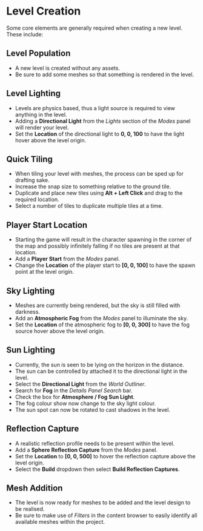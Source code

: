# Level Creation

Some core elements are generally required when creating a new level. These include:

## Level Population
* A new level is created without any assets.
* Be sure to add some meshes so that something is rendered in the level.

## Level Lighting
* Levels are physics based, thus a light source is required to view anything in the level.
* Adding a **Directional Light** from the *Lights* section of the *Modes* panel will render your level.
* Set the **Location** of the directional light to **0, 0, 100** to have the light hover above the level origin.

## Quick Tiling
* When tiling your level with meshes, the process can be sped up for drafting sake.
* Increase the snap size to something relative to the ground tile.
* Duplicate and place new tiles using **Alt + Left Click** and drag to the required location.
* Select a number of tiles to duplicate multiple tiles at a time.

## Player Start Location
* Starting the game will result in the character spawning in the corner of the map and possibly infinitely falling if no tiles are present at that location.
* Add a **Player Start** from the *Modes* panel.
* Change the **Location** of the player start to **[0, 0, 100]** to have the spawn point at the level origin.

## Sky Lighting
* Meshes are currently being rendered, but the sky is still filled with darkness.
* Add an **Atmospheric Fog** from the *Modes* panel to illuminate the sky.
* Set the **Location** of the atmospheric fog to **[0, 0, 300]** to have the fog source hover above the level origin.

## Sun Lighting
* Currently, the sun is seen to be lying on the horizon in the distance.
* The sun can be controlled by attached it to the directional light in the level.
* Select the **Directional Light** from the *World Outliner*.
* Search for **Fog** in the *Details Panel Search* bar.
* Check the box for **Atmosphere / Fog Sun Light**.
* The fog colour show now change to the sky light colour.
* The sun spot can now be rotated to cast shadows in the level.

## Reflection Capture
* A realistic reflection profile needs to be present within the level.
* Add a **Sphere Reflection Capture** from the *Modes* panel.
* Set the **Location** to **[0, 0, 500]** to hover the reflection capture above the level origin.
* Select the **Build** dropdown then select **Build Reflection Captures**.

## Mesh Addition
* The level is now ready for meshes to be added and the level design to be realised.
* Be sure to make use of *Filters* in the content browser to easily identify all available meshes within the project.
